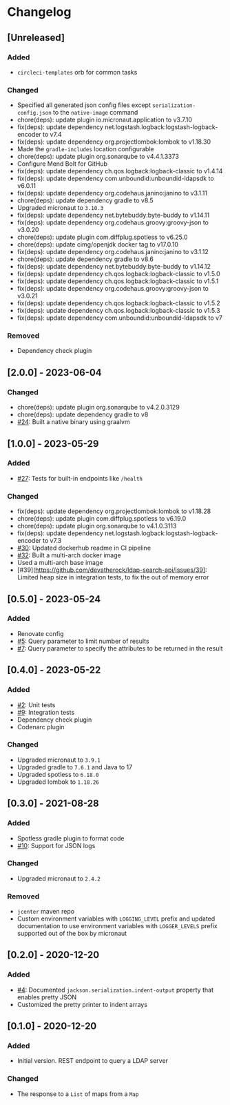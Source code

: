 # Changelog

## [Unreleased]
### Added
- `circleci-templates` orb for common tasks

### Changed
- Specified all generated json config files except `serialization-config.json` to the `native-image` command
- chore(deps): update plugin io.micronaut.application to v3.7.10
- fix(deps): update dependency net.logstash.logback:logstash-logback-encoder to v7.4
- fix(deps): update dependency org.projectlombok:lombok to v1.18.30
- Made the `gradle-includes` location configurable
- chore(deps): update plugin org.sonarqube to v4.4.1.3373
- Configure Mend Bolt for GitHub
- fix(deps): update dependency ch.qos.logback:logback-classic to v1.4.14
- fix(deps): update dependency com.unboundid:unboundid-ldapsdk to v6.0.11
- fix(deps): update dependency org.codehaus.janino:janino to v3.1.11
- chore(deps): update dependency gradle to v8.5
- Upgraded micronaut to `3.10.3`
- fix(deps): update dependency net.bytebuddy:byte-buddy to v1.14.11
- fix(deps): update dependency org.codehaus.groovy:groovy-json to v3.0.20
- chore(deps): update plugin com.diffplug.spotless to v6.25.0
- chore(deps): update cimg/openjdk docker tag to v17.0.10
- fix(deps): update dependency org.codehaus.janino:janino to v3.1.12
- chore(deps): update dependency gradle to v8.6
- fix(deps): update dependency net.bytebuddy:byte-buddy to v1.14.12
- fix(deps): update dependency ch.qos.logback:logback-classic to v1.5.0
- fix(deps): update dependency ch.qos.logback:logback-classic to v1.5.1
- fix(deps): update dependency org.codehaus.groovy:groovy-json to v3.0.21
- fix(deps): update dependency ch.qos.logback:logback-classic to v1.5.2
- fix(deps): update dependency ch.qos.logback:logback-classic to v1.5.3
- fix(deps): update dependency com.unboundid:unboundid-ldapsdk to v7

### Removed
- Dependency check plugin

## [2.0.0] - 2023-06-04
### Changed
- chore(deps): update plugin org.sonarqube to v4.2.0.3129
- chore(deps): update dependency gradle to v8
- [#24](https://github.com/devatherock/ldap-search-api/issues/24): Built a native binary using graalvm

## [1.0.0] - 2023-05-29
### Added
- [#27](https://github.com/devatherock/ldap-search-api/issues/27): Tests for built-in endpoints like `/health`

### Changed
- fix(deps): update dependency org.projectlombok:lombok to v1.18.28
- chore(deps): update plugin com.diffplug.spotless to v6.19.0
- chore(deps): update plugin org.sonarqube to v4.1.0.3113
- fix(deps): update dependency net.logstash.logback:logstash-logback-encoder to v7.3
- [#30](https://github.com/devatherock/ldap-search-api/issues/30): Updated dockerhub readme in CI pipeline
- [#32](https://github.com/devatherock/ldap-search-api/issues/32): Built a multi-arch docker image
- Used a multi-arch base image
- [#39](https://github.com/devatherock/ldap-search-api/issues/39]: Limited heap size in integration tests, to fix the out of memory error

## [0.5.0] - 2023-05-24
### Added
- Renovate config
- [#5](https://github.com/devatherock/ldap-search-api/issues/5): Query parameter to limit number of results
- [#7](https://github.com/devatherock/ldap-search-api/issues/7): Query parameter to specify the attributes to be returned in the result

## [0.4.0] - 2023-05-22
### Added
- [#2](https://github.com/devatherock/ldap-search-api/issues/2): Unit tests
- [#9](https://github.com/devatherock/ldap-search-api/issues/9): Integration tests
- Dependency check plugin
- Codenarc plugin

### Changed
- Upgraded micronaut to `3.9.1`
- Upgraded gradle to `7.6.1` and Java to 17
- Upgraded spotless to `6.18.0`
- Upgraded lombok to `1.18.26`

## [0.3.0] - 2021-08-28
### Added
- Spotless gradle plugin to format code
- [#10](https://github.com/devatherock/ldap-search-api/issues/10): Support for JSON logs

### Changed
- Upgraded micronaut to `2.4.2`

### Removed
- `jcenter` maven repo
- Custom environment variables with `LOGGING_LEVEL` prefix and updated documentation to use environment variables 
with `LOGGER_LEVELS` prefix supported out of the box by micronaut

## [0.2.0] - 2020-12-20
### Added
- [#4](https://github.com/devatherock/ldap-search-api/issues/4): Documented `jackson.serialization.indent-output` property that enables pretty JSON
- Customized the pretty printer to indent arrays

## [0.1.0] - 2020-12-20
### Added
- Initial version. REST endpoint to query a LDAP server

### Changed
- The response to a `List` of maps from a `Map`